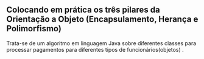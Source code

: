 ## Colocando em prática os três pilares da Orientação a Objeto (Encapsulamento, Herança e Polimorfismo)





Trata-se de um algoritmo em linguagem Java sobre diferentes classes para processar pagamentos para diferentes tipos de funcionários(objetos) . 
